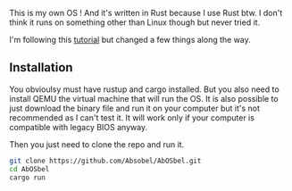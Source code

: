 This is my own OS ! And it's written in Rust because I use Rust btw.
I don't think it runs on something other than Linux though but never tried it.

I'm following this [tutorial](https://os.phil-opp.com/) but changed a few things along the way.

## Installation

You obvioulsy must have rustup and cargo installed. But you also need to install QEMU the virtual machine that will run the OS.
It is also possible to just download the binary file and run it on your computer but it's not recommended as I can't test it. 
It will work only if your computer is compatible with legacy BIOS anyway.

Then you just need to clone the repo and run it.

```bash
git clone https://github.com/Absobel/AbOSbel.git     
cd AbOSbel
cargo run
```